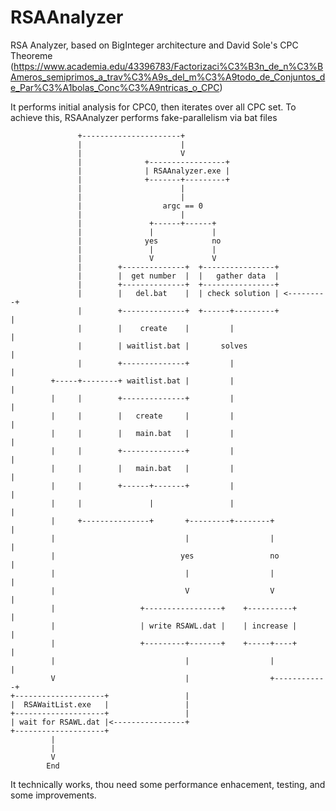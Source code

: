 # RSAAnalyzer
RSA Analyzer, based on BigInteger architecture and David Sole's CPC Theoreme (https://www.academia.edu/43396783/Factorizaci%C3%B3n_de_n%C3%BAmeros_semiprimos_a_trav%C3%A9s_del_m%C3%A9todo_de_Conjuntos_de_Par%C3%A1bolas_Conc%C3%A9ntricas_o_CPC)

It performs initial analysis for CPC0, then iterates over all CPC set.
To achieve this, RSAAnalyzer performs fake-parallelism via bat files

           
           
                   +----------------------+
                   |                      |
                   |                      V
                   |              +-----------------+
                   |              | RSAAnalyzer.exe |
                   |              +-------+---------+
                   |                      |
                   |                      |
                   |                  argc == 0
                   |                      |
                   |               +------+------+
                   |               |             |
                   |              yes            no
                   |               |             |
                   |               V             V
                   |        +--------------+  +----------------+
                   |        |  get number  |  |   gather data  |
                   |        +--------------+  +----------------+
                   |        |   del.bat    |  | check solution | <---------+
                   |        +--------------+  +------+---------+           |
                   |        |    create    |         |                     |
                   |        | waitlist.bat |       solves                  |
                   |        +--------------+         |                     |
             +-----+--------+ waitlist.bat |         |                     |
             |     |        +--------------+         |                     |
             |     |        |   create     |         |                     |
             |     |        |   main.bat   |         |                     |
             |     |        +--------------+         |                     |
             |     |        |   main.bat   |         |                     |
             |     |        +------+-------+         |                     |
             |     |               |                 |                     |
             |     +---------------+       +---------+--------+            | 
             |                             |                  |            |
             |                            yes                 no           |
             |                             |                  |            |
             |                             V                  V            | 
             |                   +-----------------+    +----------+       |
             |                   | write RSAWL.dat |    | increase |       |
             |                   +---------+-------+    +-----+----+       |
             |                             |                  |            |
             V                             |                  +------------+
    +--------------------+                 |
    |  RSAWaitList.exe   |                 |
    +--------------------+                 |
    | wait for RSAWL.dat |<----------------+
    +--------------------+         
             |
             |
             V
            End


It technically works, thou need some performance enhacement, testing, and some improvements.
